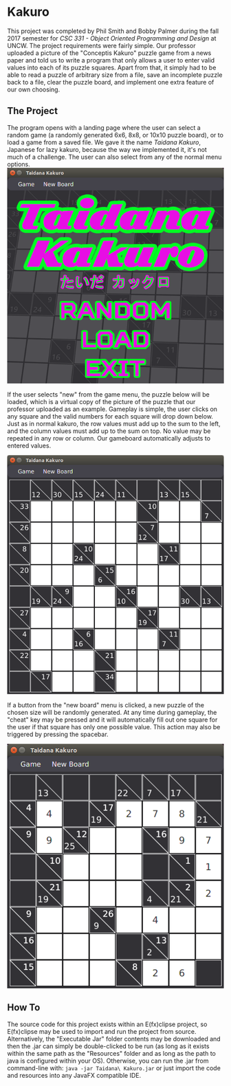 # Kakuro
This project was completed by Phil Smith and Bobby Palmer during the fall 2017 semester for <i>CSC 331 - Object Oriented Programming and Design</i> at UNCW. The project requirements were fairly simple. Our professor uploaded a picture of the "Conceptis Kakuro" puzzle game from a news paper and told us to write a program that only allows a user to enter valid values into each of its puzzle squares. Apart from that, it simply had to be able to read a puzzle of arbitrary size from a file, save an incomplete puzzle back to a file, clear the puzzle board, and implement one extra feature of our own choosing. 

<h2>The Project</h2>
The program opens with a landing page where the user can select a random game (a randomly generated 6x6, 8x8, or 10x10 puzzle board), or to load a game from a saved file. We gave it the name <i>Taidana Kakuro</i>, Japanese for lazy kakuro, because the way we implemented it, it's not much of a challenge. The user can also select from any of the normal menu options.

<img src="https://raw.githubusercontent.com/No-Life-King/Kakuro/master/Resources/img/landing_page.png"/>

If the user selects "new" from the game menu, the puzzle below will be loaded, which is a virtual copy of the picture of the puzzle that our professor uploaded as an example. Gameplay is simple, the user clicks on any square and the valid numbers for each square will drop down below. Just as in normal kakuro, the row values must add up to the sum to the left, and the column values must add up to the sum on top. No value may be repeated in any row or column. Our gameboard automatically adjusts to entered values. 

<img src="https://raw.githubusercontent.com/No-Life-King/Kakuro/master/Resources/img/the_puzzle.png"/>

If a button from the "new board" menu is clicked, a new puzzle of the chosen size will be randomly generated. At any time during gameplay, the "cheat" key may be pressed and it will automatically fill out one square for the user if that square has only one possible value. This action may also be triggered by pressing the spacebar.

<img src="https://raw.githubusercontent.com/No-Life-King/Kakuro/master/Resources/img/random_board.png"/>

<h2>How To</h2>
The source code for this project exists within an E(fx)clipse project, so E(fx)clipse may be used to import and run the project from source. Alternatively, the "Executable Jar" folder contents may be downloaded and then the .jar can simply be double-clicked to be run (as long as it exists within the same path as the "Resources" folder and as long as the path to java is configured within your OS). Otherwise, you can run the .jar from command-line with: <code>java -jar Taidana\ Kakuro.jar</code>
or just import the code and resources into any JavaFX compatible IDE. 
